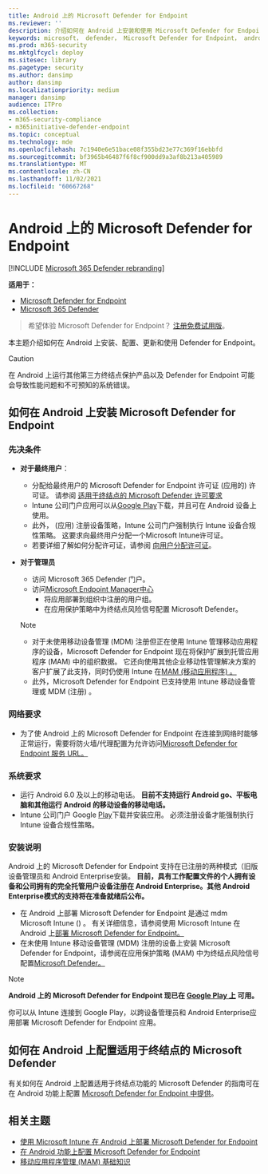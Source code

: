```yaml
---
title: Android 上的 Microsoft Defender for Endpoint
ms.reviewer: ''
description: 介绍如何在 Android 上安装和使用 Microsoft Defender for Endpoint
keywords: microsoft， defender， Microsoft Defender for Endpoint， android， 安装， 部署， 卸载， intune
ms.prod: m365-security
ms.mktglfcycl: deploy
ms.sitesec: library
ms.pagetype: security
ms.author: dansimp
author: dansimp
ms.localizationpriority: medium
manager: dansimp
audience: ITPro
ms.collection:
- m365-security-compliance
- m365initiative-defender-endpoint
ms.topic: conceptual
ms.technology: mde
ms.openlocfilehash: 7c1940e6e51bace08f355bd23e77c369f16ebbfd
ms.sourcegitcommit: bf3965b46487f6f8cf900dd9a3af8b213a405989
ms.translationtype: MT
ms.contentlocale: zh-CN
ms.lasthandoff: 11/02/2021
ms.locfileid: "60667268"
---
```

# <a name="microsoft-defender-for-endpoint-on-android"></a>Android 上的 Microsoft Defender for Endpoint

[!INCLUDE [Microsoft 365 Defender rebranding](../../includes/microsoft-defender.md)]

**适用于：**
- [Microsoft Defender for Endpoint](https://go.microsoft.com/fwlink/p/?linkid=2154037)
- [Microsoft 365 Defender](https://go.microsoft.com/fwlink/?linkid=2118804)

> 希望体验 Microsoft Defender for Endpoint？ [注册免费试用版](https://signup.microsoft.com/create-account/signup?products=7f379fee-c4f9-4278-b0a1-e4c8c2fcdf7e&ru=https://aka.ms/MDEp2OpenTrial?ocid=docs-wdatp-exposedapis-abovefoldlink)。

本主题介绍如何在 Android 上安装、配置、更新和使用 Defender for Endpoint。

> [!CAUTION]
> 在 Android 上运行其他第三方终结点保护产品以及 Defender for Endpoint 可能会导致性能问题和不可预知的系统错误。

## <a name="how-to-install-microsoft-defender-for-endpoint-on-android"></a>如何在 Android 上安装 Microsoft Defender for Endpoint

### <a name="prerequisites"></a>先决条件

- **对于最终用户**：
  - 分配给最终用户的 Microsoft Defender for Endpoint 许可证 (应用的) 许可证。 请参阅 [适用于终结点的 Microsoft Defender 许可要求](/microsoft-365/security/defender-endpoint/minimum-requirements#licensing-requirements)
  - Intune 公司门户应用可以从[Google Play](https://play.google.com/store/apps/details?id=com.microsoft.windowsintune.companyportal)下载，并且可在 Android 设备上使用。
  - 此外， (应用) 注册设备策略，Intune 公司门户强制执行 Intune 设备合规性策略。 [](/mem/intune/user-help/enroll-device-android-company-portal) 这要求向最终用户分配一个Microsoft Intune许可证。
  - 若要详细了解如何分配许可证，请参阅 [向用户分配许可证](/azure/active-directory/users-groups-roles/licensing-groups-assign)。

- **对于管理员**
   - 访问 Microsoft 365 Defender 门户。
   - 访问[Microsoft Endpoint Manager中心](https://go.microsoft.com/fwlink/?linkid=2109431)
       - 将应用部署到组织中注册的用户组。
       - 在应用保护策略中为终结点风险信号配置 Microsoft Defender。
  
    > [!NOTE]
    > - 对于未使用移动设备管理 (MDM) 注册但正在使用 Intune 管理移动应用程序的设备，Microsoft Defender for Endpoint 现在将保护扩展到托管应用程序 (MAM) 中的组织数据。 它还向使用其他企业移动性管理解决方案的客户扩展了此支持，同时仍使用 Intune 在[MAM (移动应用程序) 。 ](/mem/intune/apps/mam-faq)
    > - 此外，Microsoft Defender for Endpoint 已支持使用 Intune 移动设备管理或 MDM (注册) 。


### <a name="network-requirements"></a>网络要求

- 为了使 Android 上的 Microsoft Defender for Endpoint 在连接到网络时能够正常运行，需要将防火墙/代理配置为允许访问[Microsoft Defender for Endpoint 服务 URL。](configure-proxy-internet.md#enable-access-to-microsoft-defender-for-endpoint-service-urls-in-the-proxy-server)

### <a name="system-requirements"></a>系统要求

- 运行 Android 6.0 及以上的移动电话。 **目前不支持运行 Android go、平板电脑和其他运行 Android 的移动设备的移动电话。**
- Intune 公司门户 Google [Play](https://play.google.com/store/apps/details?id=com.microsoft.windowsintune.companyportal)下载并安装应用。 必须注册设备才能强制执行 Intune 设备合规性策略。

### <a name="installation-instructions"></a>安装说明

Android 上的 Microsoft Defender for Endpoint 支持在已注册的两种模式（旧版设备管理员和 Android Enterprise安装。 **目前，具有工作配置文件的个人拥有设备和公司拥有的完全托管用户设备注册在 Android Enterprise。其他 Android Enterprise模式的支持将在准备就绪后公布。**

- 在 Android 上部署 Microsoft Defender for Endpoint 是通过 mdm Microsoft Intune () 。 有关详细信息，请参阅使用 Microsoft Intune 在 Android 上[部署 Microsoft Defender for Endpoint。](android-intune.md)
- 在未使用 Intune 移动设备管理 (MDM) 注册的设备上安装 Microsoft Defender for Endpoint，请参阅在应用保护策略 (MAM) 中为终结点风险信号配置[Microsoft Defender。 ](android-configure-mam.md)

> [!NOTE]
> **Android 上的 Microsoft Defender for Endpoint 现已在 [Google Play 上](https://play.google.com/store/apps/details?id=com.microsoft.scmx) 可用。**
>
> 你可以从 Intune 连接到 Google Play，以跨设备管理员和 Android Enterprise应用部署 Microsoft Defender for Endpoint 应用。

## <a name="how-to-configure-microsoft-defender-for-endpoint-on-android"></a>如何在 Android 上配置适用于终结点的 Microsoft Defender

有关如何在 Android 上配置适用于终结点功能的 Microsoft Defender 的指南可在在 Android 功能上配置 [Microsoft Defender for Endpoint 中提供](android-configure.md)。

## <a name="related-topics"></a>相关主题

- [使用 Microsoft Intune 在 Android 上部署 Microsoft Defender for Endpoint](android-intune.md)
- [在 Android 功能上配置 Microsoft Defender for Endpoint](android-configure.md)
- [移动应用程序管理 (MAM) 基础知识](/mem/intune/apps/app-management#mobile-application-management-mam-basics)
